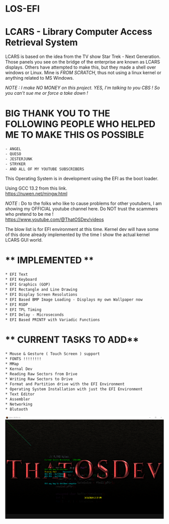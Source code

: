 # LOS-EFI
# **LCARS - Library Computer Access Retrieval System**  
  
LCARS is based on the idea from the TV show Star Trek - Next Generation. Those panels you see on the bridge of the enterprise are known as LCARS displays. Others have attempted to make this, but they made a shell over windows or Linux. Mine is *FROM SCRATCH*, thus not using a linux kernel or anything related to MS Windows.  
  
*NOTE : I make NO MONEY on this project. YES, I'm talking to you CBS ! So you can't sue me or force a take down !*  
  
  
# BIG THANK YOU TO THE FOLLOWING PEOPLE WHO HELPED ME TO MAKE THIS OS POSSIBLE
	- ANGEL  
	- QUESO  
	- JESTERJUNK  
	- STRYKER  
	- AND ALL OF MY YOUTUBE SUBSCRIBERS  
  

  
This Operating System is in development using the EFI as the boot loader.  
  
Using GCC 13.2 from this link.  
https://nuwen.net/mingw.html  
  
*NOTE* : Do to the folks who like to cause problems for other youtubers, I am showing my OFFICIAL youtube channel here. Do NOT trust the scammers who pretend to be me !  
https://www.youtube.com/@ThatOSDev/videos  
  
  
The blow list is for EFI environment at this time. Kernel dev will have some of this done already implemented by the time I show the actual kernel LCARS GUI world.  
# ** IMPLEMENTED **  

	* EFI Text
	* EFI Keyboard
	* EFI Graphics (GOP)
	* EFI Rectangle and Line Drawing
	* EFI Display Screen Resolutions
	* EFI Based BMP Image Loading - Displays my own Wallpaper now
	* EFI RSDP
	* EFI TPL Timing
	* EFI Delay - Microseconds
	* EFI Based PRINTF with Variadic Functions

# ** CURRENT TASKS TO ADD**  

	* Mouse & Gesture ( Touch Screen ) support
	* FONTS !!!!!!!!
	* MMap
	* Kernal Dev
	* Reading Raw Sectors from Drive  
	* Writing Raw Sectors to Drive  
	* Format and Partition drive with the EFI Environment  
	* Operating System Installation with just the EFI Environment  
	* Text Editor  
	* Assembler  
	* Networking  
	* Blutooth  

![Current Progress](progress.png)  
